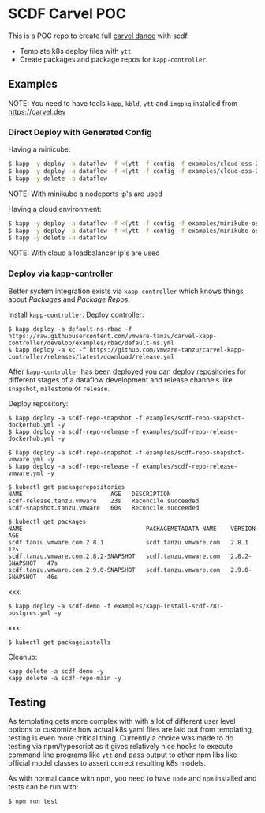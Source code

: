 # SCDF Carvel POC

This is a POC repo to create full [carvel dance](https://carvel.dev) with scdf.
- Template k8s deploy files with `ytt`
- Create packages and package repos for `kapp-controller`.

## Examples

NOTE: You need to have tools `kapp`, `kbld`, `ytt` and `imgpkg` installed from https://carvel.dev

### Direct Deploy with Generated Config

Having a minicube:
```bash
$ kapp -y deploy -a dataflow -f <(ytt -f config -f examples/cloud-oss-281-kafka-postgres-values.yml)
$ kapp -y deploy -a dataflow -f <(ytt -f config -f examples/cloud-oss-281-rabbit-mysql-values.yml)
$ kapp -y delete -a dataflow
```

NOTE: With minikube a nodeports ip's are used

Having a cloud environment:
```bash
$ kapp -y deploy -a dataflow -f <(ytt -f config -f examples/minikube-oss-281-kafka-postgres-values.yml)
$ kapp -y deploy -a dataflow -f <(ytt -f config -f examples/minikube-oss-281-rabbit-mysql-values.yml)
$ kapp -y delete -a dataflow
```

NOTE: With cloud a loadbalancer ip's are used

### Deploy via kapp-controller
Better system integration exists via `kapp-controller` which knows things
about _Packages_ and _Package Repos_.

Install `kapp-controller`:
Deploy controller:
```
$ kapp deploy -a default-ns-rbac -f https://raw.githubusercontent.com/vmware-tanzu/carvel-kapp-controller/develop/examples/rbac/default-ns.yml
$ kapp deploy -a kc -f https://github.com/vmware-tanzu/carvel-kapp-controller/releases/latest/download/release.yml
```

After `kapp-controller` has been deployed you can deploy repositories for different stages
of a dataflow development and release channels like `snapshot`, `milestone` or `release`.

Deploy repository:
```
$ kapp deploy -a scdf-repo-snapshot -f examples/scdf-repo-snapshot-dockerhub.yml -y
$ kapp deploy -a scdf-repo-release -f examples/scdf-repo-release-dockerhub.yml -y

$ kapp deploy -a scdf-repo-snapshot -f examples/scdf-repo-snapshot-vmware.yml -y
$ kapp deploy -a scdf-repo-release -f examples/scdf-repo-release-vmware.yml -y

$ kubectl get packagerepositories
NAME                         AGE   DESCRIPTION
scdf-release.tanzu.vmware    23s   Reconcile succeeded
scdf-snapshot.tanzu.vmware   60s   Reconcile succeeded

$ kubectl get packages
NAME                                   PACKAGEMETADATA NAME    VERSION          AGE
scdf.tanzu.vmware.com.2.8.1            scdf.tanzu.vmware.com   2.8.1            12s
scdf.tanzu.vmware.com.2.8.2-SNAPSHOT   scdf.tanzu.vmware.com   2.8.2-SNAPSHOT   47s
scdf.tanzu.vmware.com.2.9.0-SNAPSHOT   scdf.tanzu.vmware.com   2.9.0-SNAPSHOT   46s
```

xxx:
```
$ kapp deploy -a scdf-demo -f examples/kapp-install-scdf-281-postgres.yml -y
```

xxx:
```
$ kubectl get packageinstalls
```


Cleanup:
```
kapp delete -a scdf-demo -y
kapp delete -a scdf-repo-main -y
```

## Testing

As templating gets more complex with with a lot of different user level options
to customize how actual k8s yaml files are laid out from templating, testing
is even more critical thing. Currently a choice was made to do testing via
npm/typescript as it gives relatively nice hooks to execute command line
programs like `ytt` and pass output to other npm libs like official model
classes to assert correct resulting k8s models.

As with normal dance with npm, you need to have `node` and `npm` installed and
tests can be run with:
```bash
$ npm run test
```
